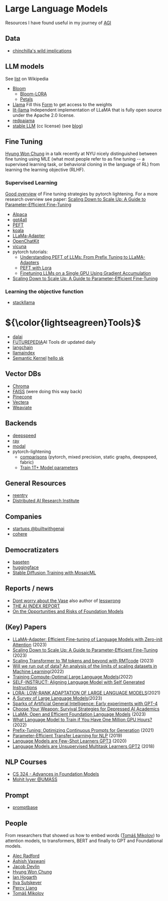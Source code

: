 # Large Language Models

Resources I have found useful in my journey of [AGI](https://knowyourmeme.com/memes/shoggoth-with-smiley-face-artificial-intelligence)

## Data

* [chinchilla's wild implications](https://www.lesswrong.com/posts/6Fpvch8RR29qLEWNH/chinchilla-s-wild-implications#fn1trot6ka6e2)

## LLM models

See [list](https://en.wikipedia.org/wiki/Large_language_model) on Wikipedia
* [Bloom](https://huggingface.co/bigscience/bloom)
  - [Bloom-LORA](https://github.com/linhduongtuan/BLOOM-LORA)
  - [Petals](https://github.com/bigscience-workshop/petals)
* [Llama](https://github.com/facebookresearch/llama) Fill this [Form](https://docs.google.com/forms/d/e/1FAIpQLSfqNECQnMkycAp2jP4Z9TFX0cGR4uf7b_fBxjY_OjhJILlKGA/viewform) to get access to the weights
* [lit-llama](https://github.com/Lightning-AI/lit-llama) Independent implementation of LLaMA that is fully open source under the Apache 2.0 license.
* [redpajama](https://www.together.xyz/blog/redpajama) 
* [stable LLM](https://github.com/stability-AI/stableLM/) (cc license) (see [blog](https://stability.ai/blog/stability-ai-launches-the-first-of-its-stablelm-suite-of-language-models))

## Fine Tuning

[Hyung Won Chung](https://scholar.google.com/citations?user=1CAlXvYAAAAJ&hl=en) in a talk recently at NYU nicely distinguished between fine tuning using MLE (what most people refer to as fine tuning -- a supervised learning task, or behavioral cloning in the language of RL) from learning the learning objective (RLHF). 

### Supervised Learning

[Good overview](https://lightning.ai/pages/community/article/understanding-llama-adapters/) of Fine tuning strategies by pytorch lightening. For a more research overview see paper: [Scaling Down to Scale Up: A Guide to Parameter-Efficient Fine-Tuning](https://arxiv.org/pdf/2303.15647.pdf)

* [Alpaca](https://github.com/tatsu-lab/stanford_alpaca)
* [gpt4all](https://github.com/nomic-ai/gpt4all)
* [PEFT](https://github.com/huggingface/peft)
* [koala](https://bair.berkeley.edu/blog/2023/04/03/koala/)
* [LLaMa-Adapter](https://github.com/zrrskywalker/llama-adapter)
* [OpenChatKit](https://github.com/togethercomputer/OpenChatKit)
* [vicuna](https://vicuna.lmsys.org/)
* pytorch tutorials:
  - [Understanding PEFT of LLMs: From Prefix Tuning to LLaMA-Adapters](https://lightning.ai/pages/community/article/understanding-llama-adapters/)
  - [PEFT with Lora](https://lightning.ai/pages/community/tutorial/lora-llm/)
  - [Finetuning LLMs on a Single GPU Using Gradient Accumulation](https://lightning.ai/pages/blog/gradient-accumulation/)
* [Scaling Down to Scale Up: A Guide to Parameter-Efficient Fine-Tuning](https://arxiv.org/pdf/2303.15647.pdf)

### Learning the objective function
* [stackllama](https://huggingface.co/blog/stackllama)

# ${\color{lightseagreen}Tools}$
* [dalai](https://github.com/cocktailpeanut/dalai)
* [FUTUREPEDIA](https://www.futurepedia.io/)AI Tools dir updated daily
* [langchain](https://python.langchain.com/en/latest/)
* [llamaindex](https://gpt-index.readthedocs.io/en/latest/index.html)
* [Semantic Kernel](https://github.com/microsoft/semantic-kernel) [hello sk](https://devblogs.microsoft.com/semantic-kernel/hello-world/)

## Vector DBs

* [Chroma](https://www.trychroma.com/)
* [FAISS](https://github.com/facebookresearch/faiss) (were doing this way back)
* [Pinecone](https://www.pinecone.io/)
* [Vectera](https://vectara.com/)
* [Weaviate](https://weaviate.io/)

## Backends
* [deepspeed](https://github.com/microsoft/DeepSpeed)
* [ray](https://www.ray.io/)
* [modal](https://modal.com/)
* pytorch-lightening
  - [comparisons](https://sebastianraschka.com/blog/2023/pytorch-faster.html) (pytorch, mixed precision, static graphs, deepspeed, fabric)
  - [Train 1T+ Model parameters](https://lightning.ai/docs/pytorch/stable/advanced/model_parallel.html)

## General Resources
* [reentry](https://rentry.org/localmodelslinks)
* [Distributed AI Research Institute](https://www.dair-institute.org/)

## Companies
* [startups @builtwithgenai](https://airtable.com/shr6nfE9FOHp17IjG/tblL3ekHZfkm3p6YT)
* [cohere](https://cohere.com/)

## Democratizaters
* [baseten](https://www.baseten.co/about)
* [huggingface](https://huggingface.co/)
* [Stable Diffusion Training with MosaicML](https://github.com/mosaicml/diffusion)

## Reports / news
* [Dont worry about the Vase](https://thezvi.wordpress.com/) also author of [lesswrong](https://www.lesswrong.com/)
* [THE AI INDEX REPORT](https://aiindex.stanford.edu/report/)
* [On the Opportunities and Risks of Foundation Models](https://crfm.stanford.edu/report.html)

## (Key) Papers

* [LLaMA-Adapter: Efficient Fine-tuning of Language Models with Zero-init Attention](https://arxiv.org/abs/2303.16199) (2023)
* [Scaling Down to Scale Up: A Guide to Parameter-Efficient Fine-Tuning](https://arxiv.org/pdf/2303.15647.pdf) (2023)
* [Scaling Transformer to 1M tokens and beyond with RMT](https://arxiv.org/abs/2304.11062)[code](https://github.com/booydar/t5-experiments/tree/scaling-report) (2023)
* [Will we run out of data? An analysis of the limits of scaling datasets in Machine Learning](https://arxiv.org/pdf/2211.04325.pdf)(2022)
* [Training Compute-Optimal Large Language Models](https://arxiv.org/pdf/2203.15556.pdf)(2022)
* [SELF-INSTRUCT: Aligning Language Model with Self Generated Instructions](https://arxiv.org/pdf/2212.10560.pdf)
* [LORA: LOW-RANK ADAPTATION OF LARGE LANGUAGE MODELS](https://arxiv.org/pdf/2106.09685.pdf)(2021)
* [A Survey of Large Language Models](https://arxiv.org/pdf/2303.18223.pdf)(2023)
* [Sparks of Artificial General Intelligence: Early experiments with GPT-4](https://arxiv.org/pdf/2303.12712.pdf)
* [Choose Your Weapon: Survival Strategies for Depressed AI Academics](https://arxiv.org/pdf/2304.06035.pdf)
* [LLaMA: Open and Efficient Foundation Language Models](https://arxiv.org/abs/2302.13971) (2023)
* [What Language Model to Train if You Have One Million GPU Hours?](https://arxiv.org/abs/2210.15424)(2022)
* [Prefix-Tuning: Optimizing Continuous Prompts for Generation](https://arxiv.org/abs/2101.00190) (2021)
* [Parameter-Efficient Transfer Learning for NLP](https://arxiv.org/abs/1902.00751) (2019)
* [Language Models are Few-Shot Learners GPT3](https://arxiv.org/pdf/2005.14165.pdf) (2020)
* [Language Models are Unsupervised Multitask Learners GPT2](https://d4mucfpksywv.cloudfront.net/better-language-models/language_models_are_unsupervised_multitask_learners.pdf) (2018)

## NLP Courses
* [CS 324 - Advances in Foundation Models](https://stanford-cs324.github.io/winter2023/)
* [Mohit Iyyer @UMASS](https://people.cs.umass.edu/~miyyer/cs685/schedule.html)

## Prompt
* [promptbase](https://promptbase.com/)

## People

From researchers that showed us how to embed words ([Tomáš Mikolov](https://scholar.google.com/citations?user=oBu8kMMAAAAJ&hl=en)) to attention models, to transformers, BERT and finally to GPT and Foundational models.

* [Alec Radford](https://scholar.google.com/citations?user=dOad5HoAAAAJ&hl=en)
* [Ashish Vaswani](https://scholar.google.com/citations?user=oR9sCGYAAAAJ&hl=en)
* [Jacob Devlin](https://www.semanticscholar.org/author/Jacob-Devlin/39172707)
* [Hyung Won Chung](https://scholar.google.com/citations?user=1CAlXvYAAAAJ&hl=en)
* [Ian Hogarth](https://www.ianhogarth.com/about)
* [Ilya Sutskever](https://scholar.google.com/citations?user=x04W_mMAAAAJ&hl=en)
* [Percy Liang](https://cs.stanford.edu/~pliang/)
* [Tomáš Mikolov](https://scholar.google.com/citations?user=oBu8kMMAAAAJ&hl=en)

